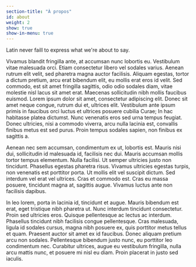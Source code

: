 ```yaml
---
section-title: "À propos"
id: about
weight: 2
show: true
show-in-menu: true
---
```

Latin never faill to express what we're about to say.

Vivamus blandit fringilla ante, at accumsan nunc lobortis eu. Vestibulum vitae malesuada orci. Etiam consectetur libero vel sodales varius. Aenean rutrum elit velit, sed pharetra magna auctor facilisis. Aliquam egestas, tortor a dictum pretium, arcu erat bibendum elit, eu mollis erat eros id velit. Sed commodo, est sit amet fringilla sagittis, odio odio sodales diam, vitae molestie nisl lacus sit amet erat. Maecenas sollicitudin nibh mollis faucibus euismod. Lorem ipsum dolor sit amet, consectetur adipiscing elit. Donec sit amet neque congue, rutrum dui et, ultrices elit. Vestibulum ante ipsum primis in faucibus orci luctus et ultrices posuere cubilia Curae; In hac habitasse platea dictumst. Nunc venenatis eros sed urna tempus feugiat. Donec ultricies, nisi a commodo viverra, arcu nulla lacinia est, convallis finibus metus est sed purus. Proin tempus sodales sapien, non finibus ex sagittis a.

Aenean nec sem accumsan, condimentum ex ut, lobortis est. Mauris nisi dui, sollicitudin id malesuada id, facilisis nec dui. Mauris accumsan mollis tortor tempus elementum. Nulla facilisi. Ut semper ultricies justo non tincidunt. Phasellus egestas pharetra risus. Vivamus ultricies egestas turpis, non venenatis est porttitor porta. Ut mollis elit vel suscipit dictum. Sed interdum vel erat vel ultrices. Cras et commodo est. Cras eu massa posuere, tincidunt magna at, sagittis augue. Vivamus luctus ante non facilisis dapibus.

In leo lorem, porta in lacinia id, tincidunt et augue. Mauris bibendum est erat, eget tristique nibh pharetra ut. Nunc interdum tincidunt consectetur. Proin sed ultricies eros. Quisque pellentesque ac lectus ac interdum. Phasellus tincidunt nibh facilisis congue pellentesque. Cras malesuada, ligula id sodales cursus, magna nibh posuere ex, quis porttitor metus tellus et quam. Praesent auctor sit amet ex id faucibus. Donec aliquam pretium arcu non sodales. Pellentesque bibendum justo nunc, eu porttitor leo condimentum nec. Curabitur ultrices, augue eu vestibulum fringilla, nulla arcu mattis nunc, et posuere mi nisl eu diam. Proin placerat in justo sed iaculis.
